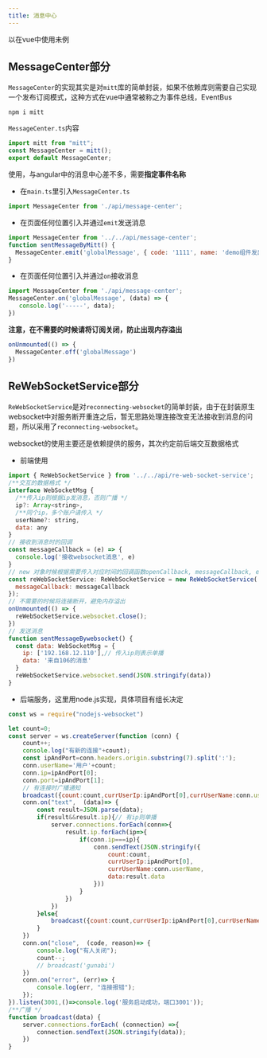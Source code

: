 ```yaml
---
title: 消息中心
---
```


以在vue中使用未例

## MessageCenter部分

```MessageCenter```的实现其实是对```mitt```库的简单封装，如果不依赖库则需要自己实现一个发布订阅模式，这种方式在vue中通常被称之为事件总线，EventBus

```shell
npm i mitt
```

```MessageCenter.ts```内容

```javascript
import mitt from "mitt";
const MessageCenter = mitt();
export default MessageCenter;
```

使用，与angular中的消息中心差不多，需要**指定事件名称**

- 在```main.ts```里引入```MessageCenter.ts```

```javascript
import MessageCenter from './api/message-center';
```

- 在页面任何位置引入并通过```emit```发送消息

```javascript
import MessageCenter from '../../api/message-center';
function sentMessageByMitt() {
  MessageCenter.emit('globalMessage', { code: '1111', name: 'demo组件发出的' })
}
```

- 在页面任何位置引入并通过```on```接收消息

```javascript
import MessageCenter from './api/message-center';
MessageCenter.on('globalMessage', (data) => {
   console.log('-----', data);
})
```

**注意，在不需要的时候请将订阅关闭，防止出现内存溢出**

```javascript
onUnmounted(() => {
  MessageCenter.off('globalMessage')
})
```

## ReWebSocketService部分

```ReWebSocketService```是对```reconnecting-websocket```的简单封装，由于在封装原生websocket中对服务断开重连之后，暂无思路处理连接改变无法接收到消息的问题，所以采用了```reconnecting-websocket```。

websocket的使用主要还是依赖提供的服务，其次约定前后端交互数据格式

- 前端使用

```javascript
import { ReWebSocketService } from '../../api/re-web-socket-service';
/**交互的数据格式 */
interface WebSocketMsg {
  /**传入ip则根据ip发消息，否则广播 */
  ip?: Array<string>,
  /**同个ip，多个账户请传入 */
  userName?: string,
  data: any
}
// 接收到消息时的回调
const messageCallback = (e) => {
  console.log('接收websocket消息', e)
}
// new 对象时候根据需要传入对应时间的回调函数openCallback, messageCallback, errorCallback, closeCallback
const reWebSocketService: ReWebSocketService = new ReWebSocketService('ws://192.168.12.106:3001', {
  messageCallback: messageCallback
});
// 不需要的时候将连接断开，避免内存溢出
onUnmounted(() => {
  reWebSocketService.websocket.close();
})
// 发送消息
function sentMessageBywebsocket() {
  const data: WebSocketMsg = {
    ip: ['192.168.12.110'],// 传入ip则表示单播
    data: '来自106的消息'
  }
  reWebSocketService.websocket.send(JSON.stringify(data))
}
```

- 后端服务，这里用node.js实现，具体项目有组长决定

```javascript
const ws = require("nodejs-websocket")

let count=0;
const server = ws.createServer(function (conn) {
    count++;
    console.log("有新的连接"+count);
    const ipAndPort=conn.headers.origin.substring(7).split(':');
    conn.userName='用户'+count;
    conn.ip=ipAndPort[0];
    conn.port=ipAndPort[1];
    // 有连接时广播通知
    broadcast({count:count,currUserIp:ipAndPort[0],currUserName:conn.userName,data:'登录成功'});
    conn.on("text",  (data)=> {
        const result=JSON.parse(data);
        if(result&&result.ip){// 有ip则单播
            server.connections.forEach(conn=>{
                result.ip.forEach(ip=>{
                    if(conn.ip===ip){
                        conn.sendText(JSON.stringify({
                            count:count,
                            currUserIp:ipAndPort[0],
                            currUserName:conn.userName,
                            data:result.data
                        }))
                    }
                })
            })
        }else{
            broadcast({count:count,currUserIp:ipAndPort[0],currUserName:conn.userName,data:result.data});
        }
    })
    conn.on("close",  (code, reason)=> {
        console.log("有人关闭");
        count--;
        // broadcast('gunabi')
    })
    conn.on("error", (err)=> {
		console.log(err, "连接报错");
	});
}).listen(3001,()=>console.log('服务启动成功，端口3001'));
/**广播 */
function broadcast(data) {
	server.connections.forEach( (connection) =>{
		connection.sendText(JSON.stringify(data));
	})
}
```





